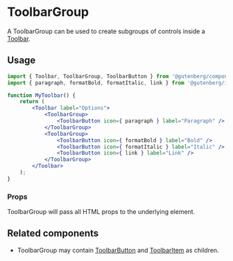 # ToolbarGroup

A ToolbarGroup can be used to create subgroups of controls inside a [Toolbar](/packages/components/src/toolbar/toolbar/README.md).

## Usage

```jsx
import { Toolbar, ToolbarGroup, ToolbarButton } from '@gutenberg/components';
import { paragraph, formatBold, formatItalic, link } from '@gutenberg/icons';

function MyToolbar() {
	return (
		<Toolbar label="Options">
			<ToolbarGroup>
				<ToolbarButton icon={ paragraph } label="Paragraph" />
			</ToolbarGroup>
			<ToolbarGroup>
				<ToolbarButton icon={ formatBold } label="Bold" />
				<ToolbarButton icon={ formatItalic } label="Italic" />
				<ToolbarButton icon={ link } label="Link" />
			</ToolbarGroup>
		</Toolbar>
	);
}
```

### Props

ToolbarGroup will pass all HTML props to the underlying element.

## Related components

-   ToolbarGroup may contain [ToolbarButton](/packages/components/src/toolbar/toolbar-button/README.md) and [ToolbarItem](/packages/components/src/toolbar/toolbar-item/README.md) as children.
